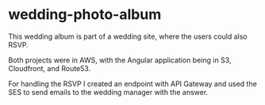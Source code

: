 # wedding-photo-album

This wedding album is part of a wedding site, where the users could also RSVP.

Both projects were in AWS, with the Angular application being in S3, Cloudfront, and Route53.

For handling the RSVP I created an endpoint with API Gateway and used the SES to send emails to the wedding manager with the answer.
